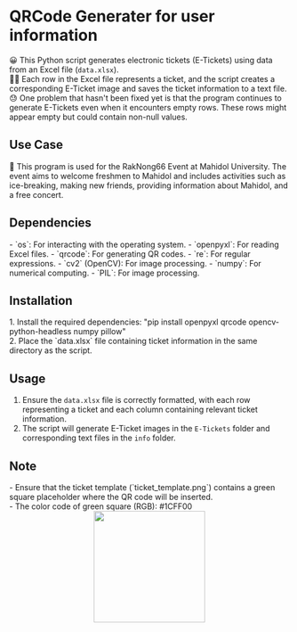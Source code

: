 <h1> QRCode Generater for user information</h1>

😀 This Python script generates electronic tickets (E-Tickets) using data from an Excel file (`data.xlsx`). 
<br>
👩‍🏫 Each row in the Excel file represents a ticket, and the script creates a corresponding E-Ticket image and saves the ticket information to a text file.
<br>
😓 One problem that hasn't been fixed yet is that the program continues to generate E-Tickets even when it encounters empty rows. These rows might appear empty but could contain non-null values.

<h2> Use Case</h2>
🥰 This program is used for the RakNong66 Event at Mahidol University. The event aims to welcome freshmen to Mahidol and includes activities such as ice-breaking, making new friends, providing information about Mahidol, and a free concert.

<h2> Dependencies </h2>
- `os`: For interacting with the operating system.
- `openpyxl`: For reading Excel files.
- `qrcode`: For generating QR codes.
- `re`: For regular expressions.
- `cv2` (OpenCV): For image processing.
- `numpy`: For numerical computing.
- `PIL`: For image processing.

<h2> Installation </h2>
1. Install the required dependencies: "pip install openpyxl qrcode opencv-python-headless numpy pillow"
<br>
2. Place the `data.xlsx` file containing ticket information in the same directory as the script.

<h2> Usage </h2>

1. Ensure the `data.xlsx` file is correctly formatted, with each row representing a ticket and each column containing relevant ticket information. <br>
2. The script will generate E-Ticket images in the `E-Tickets` folder and corresponding text files in the `info` folder.

<h2> Note </h2>
- Ensure that the ticket template (`ticket_template.png`) contains a green square placeholder where the QR code will be inserted.
<br>
- The color code of green square (RGB): #1CFF00 
<br>
<div align="center">
  <img height="200" src="https://media4.giphy.com/media/v1.Y2lkPTc5MGI3NjExenNrb2Jxc3EzcTZpcHhwbjVkODN1NzJpcHhoeW52Y245cnl1NHgxNCZlcD12MV9pbnRlcm5hbF9naWZfYnlfaWQmY3Q9Zw/3q2PVucWrPPZgZqNf8/giphy.gif"  />
</div>




